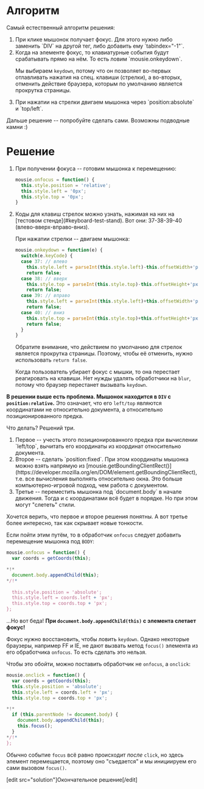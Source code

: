 # Алгоритм

Самый естественный алгоритм решения:
<ol>
<li>При клике мышонок получает фокус. Для этого нужно либо заменить `DIV` на другой тег, либо добавить ему `tabindex="-1"`.</li>
<li>Когда на элементе фокус, то клавиатурные события будут срабатывать прямо на нём. То есть ловим `mousie.onkeydown`.

Мы выбираем `keydown`, потому что он позволяет во-первых отлавливать нажатия на спец. клавиши (стрелки), а во-вторых, отменить действие браузера, которым по умолчанию является прокрутка страницы.
</li>
<li>При нажатии на стрелки двигаем мышонка через `position:absolute` и `top/left`.</li>
</ol>

Дальше решение -- попробуйте сделать сами. Возможны подводные камни :)

# Решение

<ol>
<li>
При получении фокуса -- готовим мышонка к перемещению:

```js
mousie.onfocus = function() {
  this.style.position = 'relative';
  this.style.left = '0px';
  this.style.top = '0px';
}
```

</li>
<li>Коды для клавиш стрелок можно узнать, нажимая на них на [тестовом стенде](#keyboard-test-stand). Вот они: 37-38-39-40 (влево-вверх-вправо-вниз).

При нажатии стрелки -- двигаем мышонка:

```js
mousie.onkeydown = function(e) {
  switch(e.keyCode) {
  case 37: // влево
    this.style.left = parseInt(this.style.left)-this.offsetWidth+'px';
    return false;
  case 38: // вверх
    this.style.top = parseInt(this.style.top)-this.offsetHeight+'px';
    return false;
  case 39: // вправо
    this.style.left = parseInt(this.style.left)+this.offsetWidth+'px';
    return false;
  case 40: // вниз
    this.style.top = parseInt(this.style.top)+this.offsetHeight+'px';
    return false;
  }
}
```

Обратите внимание, что действием по умолчанию для стрелок является прокрутка страницы. Поэтому, чтобы её отменить, нужно использовать `return false`.

Когда пользователь убирает фокус с мышки, то она перестает реагировать на клавиши. Нет нужды удалять обработчики на `blur`, потому что браузер перестанет вызывать `keydown`.
</li>
</ol>

**В решении выше есть проблема. Мышонок находится в `DIV` с `position:relative`.** Это означает, что его `left/top` являются координатами не относительно документа, а относительно позиционированного предка.

Что делать? Решений три.

<ol><li>Первое -- учесть этого позиционированного предка  при вычислении `left/top`, вычитать его координаты из координат относительно документа.</li>
<li>Второе -- сделать `position:fixed`. При этом координаты мышонка можно взять напрямую из [mousie.getBoundingClientRect()](https://developer.mozilla.org/en/DOM/element.getBoundingClientRect), т.е. все вычисления выполнять относительно окна. Это больше компьютерно-игровой подход, чем работа с документом.</li>
<li>Третье -- переместить мышонка под `document.body` в начале движения. Тогда и с координатами всё будет в порядке. Но при этом могут "слететь" стили.</li>
</ol>

Хочется верить, что первое и второе решения понятны. А вот третье более интересно, так как скрывает новые тонкости.

Если пойти этим путём, то в обработчик `onfocus` следует добавить перемещение мышонка под `BODY`:

```js
mousie.onfocus = function() {
  var coords = getCoords(this);

*!*
  document.body.appendChild(this);
*/!*
  
  this.style.position = 'absolute';
  this.style.left = coords.left + 'px';
  this.style.top = coords.top + 'px';
};
```

...Но вот беда! **При `document.body.appendChild(this)` с элемента слетает фокус!** 

Фокус нужно восстановить, чтобы ловить `keydown`. Однако некоторые браузеры, например FF и IE, не дают вызвать метод `focus()` элемента из его обработчика `onfocus`. То есть сделать это нельзя.

Чтобы это обойти, можно поставить обработчик не `onfocus`, а `onclick`:

```js
mousie.onclick = function() {
  var coords = getCoords(this);
  this.style.position = 'absolute';
  this.style.left = coords.left + 'px';
  this.style.top = coords.top + 'px';

*!*
  if (this.parentNode != document.body) {
    document.body.appendChild(this);
    this.focus();
  }
*/!*
};
```

Обычно событие `focus` всё равно происходит *после* `click`, но здесь элемент перемещается, поэтому оно "съедается" и мы инициируем его сами вызовом `focus()`.

[edit src="solution"]Окончательное решение[/edit]